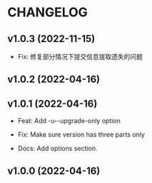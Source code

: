 # CHANGELOG


## v1.0.3 (2022-11-15)

- Fix: 修复部分情况下提交信息提取遗失的问题

## v1.0.2 (2022-04-16)

## v1.0.1 (2022-04-16)

- Feat: Add -u--upgrade-only option

- Fix: Make sure version has three parts only

- Docs: Add options section.

## v1.0.0 (2022-04-16)

